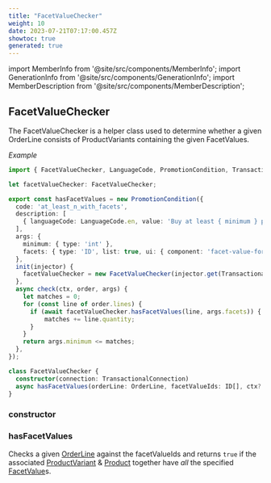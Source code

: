 ```yaml
---
title: "FacetValueChecker"
weight: 10
date: 2023-07-21T07:17:00.457Z
showtoc: true
generated: true
---
```

<!-- This file was generated from the Vendure source. Do not modify. Instead, re-run the "docs:build" script -->
import MemberInfo from '@site/src/components/MemberInfo';
import GenerationInfo from '@site/src/components/GenerationInfo';
import MemberDescription from '@site/src/components/MemberDescription';


## FacetValueChecker

<GenerationInfo sourceFile="packages/core/src/config/promotion/utils/facet-value-checker.ts" sourceLine="48" packageName="@vendure/core" />

The FacetValueChecker is a helper class used to determine whether a given OrderLine consists
of ProductVariants containing the given FacetValues.

*Example*

```ts
import { FacetValueChecker, LanguageCode, PromotionCondition, TransactionalConnection } from '@vendure/core';

let facetValueChecker: FacetValueChecker;

export const hasFacetValues = new PromotionCondition({
  code: 'at_least_n_with_facets',
  description: [
    { languageCode: LanguageCode.en, value: 'Buy at least { minimum } products with the given facets' },
  ],
  args: {
    minimum: { type: 'int' },
    facets: { type: 'ID', list: true, ui: { component: 'facet-value-form-input' } },
  },
  init(injector) {
    facetValueChecker = new FacetValueChecker(injector.get(TransactionalConnection));
  },
  async check(ctx, order, args) {
    let matches = 0;
    for (const line of order.lines) {
      if (await facetValueChecker.hasFacetValues(line, args.facets)) {
          matches += line.quantity;
      }
    }
    return args.minimum <= matches;
  },
});
```

```ts title="Signature"
class FacetValueChecker {
  constructor(connection: TransactionalConnection)
  async hasFacetValues(orderLine: OrderLine, facetValueIds: ID[], ctx?: RequestContext) => Promise<boolean>;
}
```

<div className="members-wrapper">

### constructor

<MemberInfo kind="method" type="(connection: <a href='/docs/reference/typescript-api/data-access/transactional-connection#transactionalconnection'>TransactionalConnection</a>) => FacetValueChecker"   />


### hasFacetValues

<MemberInfo kind="method" type="(orderLine: <a href='/docs/reference/typescript-api/entities/order-line#orderline'>OrderLine</a>, facetValueIds: <a href='/docs/reference/typescript-api/common/id#id'>ID</a>[], ctx?: <a href='/docs/reference/typescript-api/request/request-context#requestcontext'>RequestContext</a>) => Promise&#60;boolean&#62;"   />

Checks a given <a href='/docs/reference/typescript-api/entities/order-line#orderline'>OrderLine</a> against the facetValueIds and returns
`true` if the associated <a href='/docs/reference/typescript-api/entities/product-variant#productvariant'>ProductVariant</a> & <a href='/docs/reference/typescript-api/entities/product#product'>Product</a> together
have *all* the specified <a href='/docs/reference/typescript-api/entities/facet-value#facetvalue'>FacetValue</a>s.


</div>
